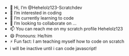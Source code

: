 - 👋 Hi, I’m @Hehelolz123-Scratchdev
- 👀 I’m interested in coding
- 🌱 I’m currently learning to code
- 💞️ I’m looking to collaborate on ...
- 📫 You can reach me on my scratch profile Hehelolz123
- 😄 Pronouns: He/him
- ⚡ Fun fact: I am teaching myself how to code on scratch
- i will be inactive until i can code javascript!

<!---
Hehelolz123-Scratchdev/Hehelolz123-Scratchdev is a ✨ special ✨ repository because its `README.md` (this file) appears on your GitHub profile.
You can click the Preview link to take a look at your changes.
--->
